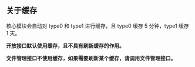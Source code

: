 ## 关于缓存

核心模块会自动对 type0 和 type1 进行缓存，且 type0 缓存 5 分钟，type1 缓存 1 天。

**开放接口默认使用缓存，且不具有刷新缓存的作用。**

**文件管理接口不使用缓存，如果需要刷新某个缓存，请调用文件管理接口。**

